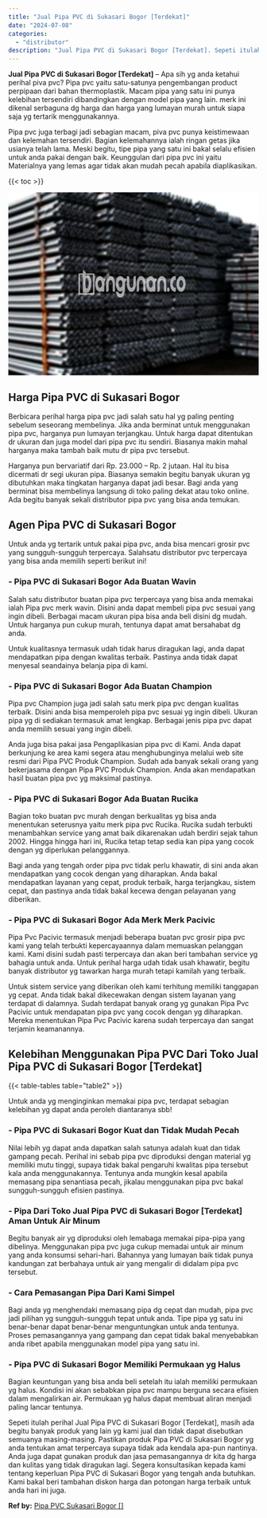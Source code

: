 ```yaml
---
title: "Jual Pipa PVC di Sukasari Bogor [Terdekat]"
date: "2024-07-08"
categories: 
  - "distributor"
description: "Jual Pipa PVC di Sukasari Bogor [Terdekat]. Sepeti itulah perihal Jual Pipa PVC di Sukasari Bogor [Terdekat], masih ada begitu banyak produk yang lain yg k..."
---
```


**Jual Pipa PVC di Sukasari Bogor \[Terdekat\]** – Apa sih yg anda ketahui perihal piva pvc? Pipa pvc yaitu satu-satunya pengembangan product perpipaan dari bahan thermoplastik. Macam pipa yang satu ini punya kelebihan tersendiri dibandingkan dengan model pipa yang lain. merk ini dikenal serbaguna dg harga dan harga yang lumayan murah untuk siapa saja yg tertarik menggunakannya.

Pipa pvc juga terbagi jadi sebagian macam, piva pvc punya keistimewaan dan kelemahan tersendiri. Bagian kelemahannya ialah ringan getas jika usianya telah lama. Meski begitu, tipe pipa yang satu ini bakal selalu efisien untuk anda pakai dengan baik. Keunggulan dari pipa pvc ini yaitu Materialnya yang lemas agar tidak akan mudah pecah apabila diaplikasikan.

{{< toc >}}

![Jual Pipa PVC di Sukasari Bogor [Terdekat]](/images/jaul-pipa-pvc-46.png)

## Harga Pipa PVC di Sukasari Bogor

Berbicara perihal harga pipa pvc jadi salah satu hal yg paling penting sebelum seseorang membelinya. Jika anda berminat untuk menggunakan pipa pvc, harganya pun lumayan terjangkau. Untuk harga dapat ditentukan dr ukuran dan juga model dari pipa pvc itu sendiri. Biasanya makin mahal harganya maka tambah baik mutu dr pipa pvc tersebut.

Harganya pun bervariatif dari Rp. 23.000 – Rp. 2 jutaan. Hal itu bisa dicermati dr segi ukuran pipa. Biasanya semakin begitu banyak ukuran yg dibutuhkan maka tingkatan harganya dapat jadi besar. Bagi anda yang berminat bisa membelinya langsung di toko paling dekat atau toko online. Ada begitu banyak sekali distributor pipa pvc yang bisa anda temukan.

## Agen Pipa PVC di Sukasari Bogor

Untuk anda yg tertarik untuk pakai pipa pvc, anda bisa mencari grosir pvc yang sungguh-sungguh terpercaya. Salahsatu distributor pvc terpercaya yang bisa anda memilih seperti berikut ini!

### \- Pipa PVC di Sukasari Bogor Ada Buatan Wavin

Salah satu distributor buatan pipa pvc terpercaya yang bisa anda memakai ialah Pipa pvc merk wavin. Disini anda dapat membeli pipa pvc sesuai yang ingin dibeli. Berbagai macam ukuran pipa bisa anda beli disini dg mudah. Untuk harganya pun cukup murah, tentunya dapat amat bersahabat dg anda.

Untuk kualitasnya termasuk udah tidak harus diragukan lagi, anda dapat mendapatkan pipa dengan kwalitas terbaik. Pastinya anda tidak dapat menyesal seandainya belanja pipa di kami.

### \- Pipa PVC di Sukasari Bogor Ada Buatan Champion

Pipa pvc Champion juga jadi salah satu merk pipa pvc dengan kualitas terbaik. Disini anda bisa memperoleh pipa pvc sesuai yg ingin dibeli. Ukuran pipa yg di sediakan termasuk amat lengkap. Berbagai jenis pipa pvc dapat anda memilih sesuai yang ingin dibeli.

Anda juga bisa pakai jasa Pengaplikasian pipa pvc di Kami. Anda dapat berkunjung ke area kami segera atau menghubunginya melalui web site resmi dari Pipa PVC Produk Champion. Sudah ada banyak sekali orang yang bekerjasama dengan Pipa PVC Produk Champion. Anda akan mendapatkan hasil buatan pipa pvc yg maksimal pastinya.

### \- Pipa PVC di Sukasari Bogor Ada Buatan Rucika

Bagian toko buatan pvc murah dengan berkualitas yg bisa anda menentukan seterusnya yaitu merk pipa pvc Rucika. Rucika sudah terbukti menambahkan service yang amat baik dikarenakan udah berdiri sejak tahun 2002. Hingga hingga hari ini, Rucika tetap tetap sedia kan pipa yang cocok dengan yg diperlukan pelanggannya.

Bagi anda yang tengah order pipa pvc tidak perlu khawatir, di sini anda akan mendapatkan yang cocok dengan yang diharapkan. Anda bakal mendapatkan layanan yang cepat, produk terbaik, harga terjangkau, sistem cepat, dan pastinya anda tidak bakal kecewa dengan pelayanan yang diberikan.

### \- Pipa PVC di Sukasari Bogor Ada Merk Merk Pacivic

Pipa Pvc Pacivic termasuk menjadi beberapa buatan pvc grosir pipa pvc kami yang telah terbukti kepercayaannya dalam memuaskan pelanggan kami. Kami disini sudah pasti terpercaya dan akan beri tambahan service yg bahagia untuk anda. Untuk perihal harga udah tidak usah khawatir, begitu banyak distributor yg tawarkan harga murah tetapi kamilah yang terbaik.

Untuk sistem service yang diberikan oleh kami terhitung memiliki tanggapan yg cepat. Anda tidak bakal dikecewakan dengan sistem layanan yang terdapat di dalamnya. Sudah terdapat banyak orang yg gunakan Pipa Pvc Pacivic untuk mendapatan pipa pvc yang cocok dengan yg diharapkan. Mereka menentukan Pipa Pvc Pacivic karena sudah terpercaya dan sangat terjamin keamanannya.

## Kelebihan Menggunakan Pipa PVC Dari Toko Jual Pipa PVC di Sukasari Bogor \[Terdekat\]

{{< table-tables table="table2" >}}

Untuk anda yg menginginkan memakai pipa pvc, terdapat sebagian kelebihan yg dapat anda peroleh diantaranya sbb!

### \- Pipa PVC di Sukasari Bogor Kuat dan Tidak Mudah Pecah

Nilai lebih yg dapat anda dapatkan salah satunya adalah kuat dan tidak gampang pecah. Perihal ini sebab pipa pvc diproduksi dengan material yg memiliki mutu tinggi, supaya tidak bakal pengaruhi kwalitas pipa tersebut kala anda menggunakannya. Tentunya anda mungkin kesal apabila memasang pipa senantiasa pecah, jikalau menggunakan pipa pvc bakal sungguh-sungguh efisien pastinya.

### \- Pipa Dari Toko Jual Pipa PVC di Sukasari Bogor \[Terdekat\] Aman Untuk Air Minum

Begitu banyak air yg diproduksi oleh lemabaga memakai pipa-pipa yang dibelinya. Menggunakan pipa pvc juga cukup memadai untuk air minum yang anda konsumsi sehari-hari. Bahannya yang lumayan baik tidak punya kandungan zat berbahaya untuk air yang mengalir di didalam pipa pvc tersebut.

### \- Cara Pemasangan Pipa Dari Kami Simpel

Bagi anda yg menghendaki memasang pipa dg cepat dan mudah, pipa pvc jadi pilihan yg sungguh-sungguh tepat untuk anda. Tipe pipa yg satu ini benar-benar dapat benar-benar menguntungkan untuk anda tentunya. Proses pemasangannya yang gampang dan cepat tidak bakal menyebabkan anda ribet apabila menggunakan model pipa yang satu ini.

### \- Pipa PVC di Sukasari Bogor Memiliki Permukaan yg Halus

Bagian keuntungan yang bisa anda beli setelah itu ialah memiliki permukaan yg halus. Kondisi ini akan sebabkan pipa pvc mampu berguna secara efisien dalam mengalirkan air. Permukaan yg halus dapat membuat aliran menjadi paling lancar tentunya.

Sepeti itulah perihal Jual Pipa PVC di Sukasari Bogor \[Terdekat\], masih ada begitu banyak produk yang lain yg kami jual dan tidak dapat disebutkan semuanya masing-masing. Pastikan produk Pipa PVC di Sukasari Bogor yg anda tentukan amat terpercaya supaya tidak ada kendala apa-pun nantinya. Anda juga dapat gunakan produk dan jasa pemasangannya dr kita dg harga dan kulitas yang tidak diragukan lagi. Segera konsultasikan kepada kami tentang keperluan Pipa PVC di Sukasari Bogor yang tengah anda butuhkan. Kami bakal beri tambahan diskon harga dan potongan harga terbaik untuk anda hari ini juga.

**Ref by:** [Pipa PVC Sukasari Bogor []](https://id.wikipedia.org/wiki/Pipa)
